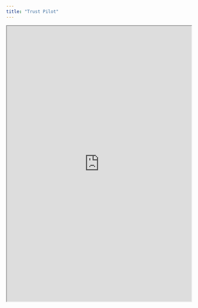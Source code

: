 ```yaml
---
title: "Trust Pilot"
---
```



<iframe height="750" width="100%" src="https://ewelton.github.io/ktest/wiki.html#Trust%20Pilot"></iframe>
